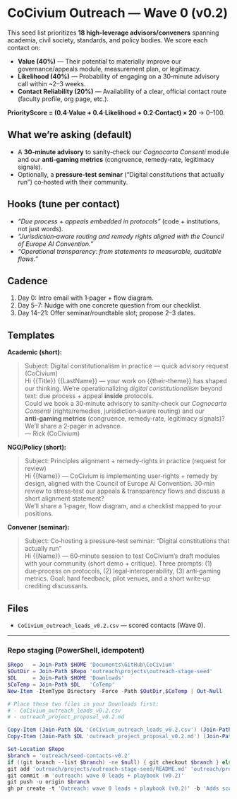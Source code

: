 # CoCivium Outreach — Wave 0 (v0.2)

This seed list prioritizes **18 high-leverage advisors/conveners** spanning academia, civil society, standards, and policy bodies. We score each contact on:  
- **Value (40%)** — Their potential to materially improve our governance/appeals module, measurement plan, or legitimacy.  
- **Likelihood (40%)** — Probability of engaging on a 30‑minute advisory call within ~2–3 weeks.  
- **Contact Reliability (20%)** — Availability of a clear, official contact route (faculty profile, org page, etc.).  

**PriorityScore = (0.4·Value + 0.4·Likelihood + 0.2·Contact) × 20** → 0–100.

## What we’re asking (default)
- A **30‑minute advisory** to sanity‑check our *Cognocarta Consenti* module and our **anti‑gaming metrics** (congruence, remedy‑rate, legitimacy signals).  
- Optionally, a **pressure‑test seminar** (“Digital constitutions that actually run”) co‑hosted with their community.

## Hooks (tune per contact)
- *“Due process + appeals embedded in protocols”* (code + institutions, not just words).  
- *“Jurisdiction‑aware routing and remedy rights aligned with the Council of Europe AI Convention.”*  
- *“Operational transparency: from statements to measurable, auditable flows.”*  

## Cadence
1) Day 0: Intro email with 1‑pager + flow diagram.  
2) Day 5–7: Nudge with one concrete question from our checklist.  
3) Day 14–21: Offer seminar/roundtable slot; propose 2–3 dates.  

## Templates
**Academic (short):**
> Subject: Digital constitutionalism in practice — quick advisory request (CoCivium)  
> Hi {{Title}} {{LastName}} — your work on {{their-theme}} has shaped our thinking. We’re operationalizing *digital constitutionalism* beyond text: due process + appeal **inside** protocols.  
> Could we book a 30‑minute advisory to sanity‑check our *Cognocarta Consenti* (rights/remedies, jurisdiction‑aware routing) and our **anti‑gaming metrics** (congruence, remedy‑rate, legitimacy signals)? We’ll share a 2‑pager in advance.  
> — Rick (CoCivium)

**NGO/Policy (short):**
> Subject: Principles alignment + remedy‑rights in practice (request for review)  
> Hi {{Name}} — CoCivium is implementing user‑rights + remedy by design, aligned with the Council of Europe AI Convention. 30‑min review to stress‑test our appeals & transparency flows and discuss a short alignment statement?  
> We’ll share a 1‑pager, flow diagram, and a checklist mapped to your positions.

**Convener (seminar):**
> Subject: Co‑hosting a pressure‑test seminar: “Digital constitutions that actually run”  
> Hi {{Name}} — 60‑minute session to test CoCivium’s draft modules with your community (short demo + critique). Three prompts: (1) due‑process on protocols, (2) legal‑interoperability, (3) anti‑gaming metrics. Goal: hard feedback, pilot venues, and a short write‑up crediting discussants.

## Files
- `CoCivium_outreach_leads_v0.2.csv` — scored contacts (Wave 0).

---

### Repo staging (PowerShell, idempotent)
```powershell
$Repo   = Join-Path $HOME 'Documents\GitHub\CoCivium'
$OutDir = Join-Path $Repo 'outreach\projects\outreach-stage-seed'
$DL     = Join-Path $HOME 'Downloads'
$CoTemp = Join-Path $DL   'CoTemp'
New-Item -ItemType Directory -Force -Path $OutDir,$CoTemp | Out-Null

# Place these two files in your Downloads first:
# - CoCivium_outreach_leads_v0.2.csv
# - outreach_project_proposal_v0.2.md

Copy-Item (Join-Path $DL 'CoCivium_outreach_leads_v0.2.csv') (Join-Path $OutDir 'CoCivium_outreach_leads_v0.2.csv') -Force
Copy-Item (Join-Path $DL 'outreach_project_proposal_v0.2.md') (Join-Path $OutDir 'README.md') -Force

Set-Location $Repo
$branch = 'outreach/seed-contacts-v0.2'
if ((git branch --list $branch) -ne $null) { git checkout $branch } else { git checkout -b $branch }
git add 'outreach/projects/outreach-stage-seed/README.md' 'outreach/projects/outreach-stage-seed/CoCivium_outreach_leads_v0.2.csv'
git commit -m 'outreach: wave 0 leads + playbook (v0.2)'
git push -u origin $branch
gh pr create -t 'Outreach: wave 0 leads + playbook (v0.2)' -b 'Adds scored contacts, default asks/hooks, and cadence.' --label docs --label outreach
```
